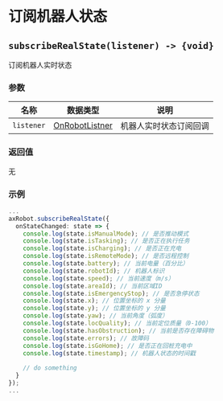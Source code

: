 # 订阅机器人状态

## `subscribeRealState(listener) -> {void}`

订阅机器人实时状态

### 参数

| 名称       | 数据类型                                   | 说明                   |
| ---------- | ------------------------------------------ | ---------------------- |
| `listener` | [OnRobotListner](#/Define-OnRobotListener) | 机器人实时状态订阅回调 |

### 返回值

无

### 示例

```typescript
...
axRobot.subscribeRealState({
  onStateChanged: state => {
    console.log(state.isManualMode); // 是否推动模式
    console.log(state.isTasking); // 是否正在执行任务
    console.log(state.isCharging); // 是否正在充电
    console.log(state.isRemoteMode); // 是否远程控制
    console.log(state.battery); // 当前电量（百分比）
    console.log(state.robotId); // 机器人标识
    console.log(state.speed); // 当前速度（m/s）
    console.log(state.areaId); // 当前区域ID
    console.log(state.isEmergencyStop); // 是否急停状态
    console.log(state.x); // 位置坐标的 x 分量
    console.log(state.y); // 位置坐标的 y 分量
    console.log(state.yaw); // 当前角度（弧度）
    console.log(state.locQuality); // 当前定位质量（0-100）
    console.log(state.hasObstruction); // 当前是否存在障碍物
    console.log(state.errors); // 故障码
    console.log(state.isGoHome); // 是否正在回桩充电中
    console.log(state.timestamp); // 机器人状态的时间戳
    
    // do something
  }
});
...
```

